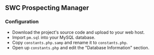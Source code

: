 ## SWC Prospecting Manager
### Configuration
- Download the project's source code and upload to your web host.
- Import `pm.sql` into your MySQL database.
- Copy `constants.php.samp` and rename it to `constants.php`.
- Open up `constants.php` and edit the "Database Information" section.
